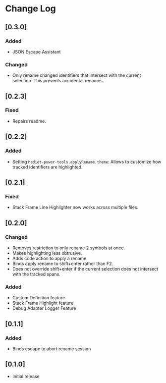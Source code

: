 # Change Log

## [0.3.0]

### Added

-   JSON Escape Assistant

### Changed

-   Only rename changed identifiers that intersect with the current selection. This prevents accidental renames.

## [0.2.3]

### Fixed

-   Repairs readme.

## [0.2.2]

### Added

-   Setting `hediet-power-tools.applyRename.theme`: Allows to customize how tracked identifiers are highlighted.

## [0.2.1]

### Fixed

-   Stack Frame Line Highlighter now works across multiple files.

## [0.2.0]

### Changed

-   Removes restriction to only rename 2 symbols at once.
-   Makes highlighting less obtrusive.
-   Adds code action to apply a rename.
-   Binds apply rename to shift+enter rather than F2.
-   Does not override shift+enter if the current selection does not intersect with the tracked spans.

### Added

-   Custom Definition feature
-   Stack Frame Highlight feature
-   Debug Adapter Logger Feature

## [0.1.1]

### Added

-   Binds escape to abort rename session

## [0.1.0]

-   Initial release
